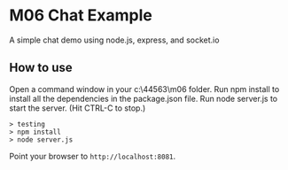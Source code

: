 # M06 Chat Example
A simple chat demo using node.js, express, and socket.io
## How to use
Open a command window in your c:\44563\m06 folder.
Run npm install to install all the dependencies in the package.json file.
Run node server.js to start the server. (Hit CTRL-C to stop.)
```
> testing
> npm install
> node server.js
```
Point your browser to `http://localhost:8081`.